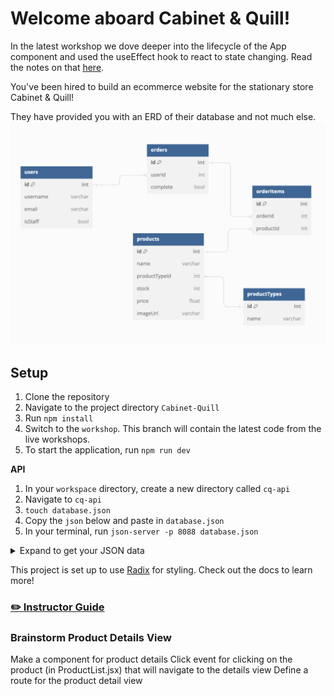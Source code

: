 # Welcome aboard Cabinet & Quill!
In the latest workshop we dove deeper into the lifecycle of the App component and used the useEffect hook to react to state changing. Read the notes on that [here](./lifecycle.md).


You've been hired to build an ecommerce website for the stationary store Cabinet & Quill! 

They have provided you with an ERD of their database and not much else.
![](./c&Q_ERD.png)

## Setup
1. Clone the repository 
2. Navigate to the project directory `Cabinet-Quill`
3. Run `npm install`
4. Switch to the `workshop`. This branch will contain the latest code from the live workshops.
5. To start the application, run `npm run dev`

**API**
1. In your `workspace` directory, create a new directory called `cq-api`
2. Navigate to `cq-api`
3. `touch database.json`
4. Copy the `json` below and paste in `database.json`
5. In your terminal, run `json-server -p 8088 database.json`

<details>
    <summary>Expand to get your JSON data</summary>

```json
{
  "users": [
    {
      "id": 1,
      "username": "R.Carroll",
      "email": "r.carroll@bujo.com",
      "isStaff": true
    },
    {
      "id": 2,
      "username": "AmandaRachLee",
      "email": "amanda@arl.com",
      "isStaff": false
    },
    {
      "id": 3,
      "username": "Blossom",
      "email": "bb@blossombujo.com",
      "isStaff": false
    }
  ],
  "productTypes": [
    {
      "id": 1,
      "name": "Notebook"
    },
    {
      "id": 2,
      "name": "Washi Tape"
    },
    {
      "id": 3,
      "name": "Stickers"
    },
    {
      "id": 4,
      "name": "Pens"
    },
    {
      "id": 5,
      "name": "Bags & Cases"
    }
  ],
  "products": [
    {
      "id": 1,
      "name": "Jewel Collection Pens",
      "productTypeId": 4,
      "stock": 5,
      "price": 35.0,
      "imageUrl": "https://www.archerandolive.com/cdn/shop/products/7-pack-jewel.jpg?v=1631288903"
    },
    {
      "id": 2,
      "name": "Tropical Collection Pens",
      "productTypeId": 4,
      "stock": 3,
      "price": 35.0,
      "imageUrl": "https://www.archerandolive.com/cdn/shop/products/3-packbrights.jpg?v=1631288899"
    },
    {
      "id": 3,
      "name": "Primary Collection Pens",
      "productTypeId": 4,
      "stock": 4,
      "price": 35.0,
      "imageUrl": "https://www.archerandolive.com/cdn/shop/products/3-primarypack_b3b91c2f-7f2c-425d-936d-8c34f67b4fef.jpg?v=1631288896"
    },
    {
      "id": 4,
      "name": "Glow-In-The-Dark Washi",
      "productTypeId": 2,
      "stock": 7,
      "price": 15.0,
      "imageUrl": "https://www.archerandolive.com/cdn/shop/products/HWWT301_HalloweenWashiTape.jpg?v=1632510358"
    },
    {
      "id": 5,
      "name": "A5 Forest Night Dot",
      "productTypeId": 1,
      "stock": 0,
      "price": 35.0,
      "imageUrl": "https://www.archerandolive.com/cdn/shop/products/forest-sky-192.jpg?v=1631288869"
    },
    {
      "id": 6,
      "name": "B6 Storybook Ruled",
      "productTypeId": 1,
      "stock": 1,
      "price": 35.0,
      "imageUrl": "https://www.archerandolive.com/cdn/shop/files/EveryDayCollectionproduct1.2024-13.jpg?v=1704749084"
    },
    {
      "id": 7,
      "name": "A5 Wonderstruck Dot",
      "productTypeId": 1,
      "stock": 2,
      "price": 35.0,
      "imageUrl": "https://www.archerandolive.com/cdn/shop/files/EveryDayCollectionproduct1.2024-5.jpg?v=1704748632"
    },
    {
      "id": 8,
      "name": "Storybook Washi",
      "productTypeId": 2,
      "stock": 3,
      "price": 19.0,
      "imageUrl": "https://www.archerandolive.com/cdn/shop/files/EveryDayCollectionproduct1.2024-35.jpg?v=1704749353"
    },
    {
      "id": 9,
      "name": "Books & Flowers Stickers",
      "productTypeId": 3,
      "stock": 3,
      "price": 11.0,
      "imageUrl": "https://www.archerandolive.com/cdn/shop/files/Spring24Stickers-5.jpg?v=1708111182"
    },
    {
      "id": 10,
      "name": "Vintage Typewriter Stickers",
      "productTypeId": 3,
      "stock": 2,
      "price": 11.0,
      "imageUrl": "https://www.archerandolive.com/cdn/shop/files/Spring24Stickers-1.jpg?v=1708111153"
    },
    {
      "id": 11,
      "name": "Nostalgia Theme Stickers",
      "productTypeId": 3,
      "stock": 3,
      "price": 11.0,
      "imageUrl": "https://www.archerandolive.com/cdn/shop/files/Nostalgialaunch-17.jpg?v=1696628440"
    },
    {
      "id": 12,
      "name": "Denim & Daisies Stickers",
      "productTypeId": 3,
      "stock": 0,
      "price": 11.0,
      "imageUrl": "https://www.archerandolive.com/cdn/shop/files/Nostalgialaunch-16.jpg?v=1696629419"
    },
    {
      "id": 13,
      "name": "Teddy Retractable Pencil Case",
      "productTypeId": 5,
      "stock": 1,
      "price": 34.0,
      "imageUrl": "https://shoparl.co/cdn/shop/files/TexturedPencilCases-5.jpg?v=1705519196&width=713"
    },
    {
      "id": 14,
      "name": "Corduroy Tote Bag",
      "productTypeId": 5,
      "stock": 0,
      "price": 45.0,
      "imageUrl": "https://shoparl.co/cdn/shop/products/KeepDoodlingToteBag-2.jpg?v=1648446230&width=713"
    },
    {
      "id": 15,
      "name": "Denim Retractable Pencil Case",
      "productTypeId": 5,
      "stock": 3,
      "price": 34.0,
      "imageUrl": "https://shoparl.co/cdn/shop/files/TexturedPencilCases-13.jpg?v=1705519302&width=713"
    }
  ],
  "orders": [
    {
      "id": 1,
      "userId": 1,
      "complete": true
    },
    {
      "id": 2,
      "userId": 1,
      "complete": false
    },
    {
      "id": 3,
      "userId": 2,
      "complete": false
    },
    {
      "id": 4,
      "userId": 3,
      "complete": false
    }
  ],
  "orderItems": [
    {
      "id": 1,
      "orderId": 1,
      "productId": 4
    },
    {
      "id": 2,
      "orderId": 1,
      "productId": 3
    },
    {
      "id": 3,
      "orderId": 1,
      "productId": 8
    },
    {
      "id": 4,
      "orderId": 1,
      "productId": 3
    },
    {
      "id": 5,
      "orderId": 2,
      "productId": 9
    },
    {
      "id": 6,
      "orderId": 2,
      "productId": 13
    },
    {
      "id": 7,
      "orderId": 2,
      "productId": 7
    },
    {
      "id": 8,
      "orderId": 3,
      "productId": 6
    },
    {
      "id": 9,
      "orderId": 4,
      "productId": 15
    }
  ]
}
```
</details>

This project is set up to use [Radix](https://www.radix-ui.com/themes/docs/overview/getting-started) for styling. Check out the docs to learn more!

### [✏️ Instructor Guide](./InstructorGuide.md)

### Brainstorm Product Details View
Make a component for product details
Click event for clicking on the product (in ProductList.jsx) that will navigate to the details view
Define a route for the product detail view





